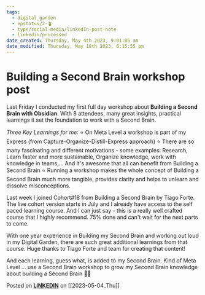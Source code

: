 ```yaml
---
tags:
  - digital_garden
  - epstatus/2-🪴
  - type/social-media/linkedIn-post-note
  - linkedin/processed
date_created: Thursday, May 4th 2023, 9:01:05 am
date_modified: Thursday, May 18th 2023, 6:15:55 pm
---
```

# Building a Second Brain workshop post
Last Friday I conducted my first full day workshop about **Building a Second Brain with Obsidian**. With 8 attendees, many great insights, practical learnings it set the foundation to work with a Second Brain. 

*Three Key Learnings for me:*
⭐ On Meta Level a workshop is part of my Express (from Capture-Organize-Distill-Express approach)
⭐ There are so many fascinating and different motivations - some examples: Research, Learn faster and more sustainable, Organize knowledge, work with knowledge in teams,...  And it's awesome that all can benefit from Building a Second Brain
⭐ Running a workshop makes the whole concept of Building a Second Brain much more tangible, provides clarity and helps to unlearn and dissolve misconceptions. 

Last week I joined Cohort#18 from Building a Second Brain by Tiago Forte. The live cohort version starts in July and I already have access to the self paced learning course. And I can just say - this is a really well crafted course that I highly recommend. 75% done and can't wait for the next parts to come.

With one year experience in Building my Second Brain and working out loud in my Digital Garden, there are such great additional learnings from that course. Huge thanks to Tiago Forte and team for creating that content!

And each learning, guess what, is added to my Second Brain. Kind of Meta Level ... use a Second Brain workshop to grow my Second Brain knowledge about building a Second Brain 🧠🤯

Posted on **[LINKEDIN](https://www.linkedin.com/feed/update/urn:li:share:7059789560741781505/)** on [[2023-05-04_Thu]]
